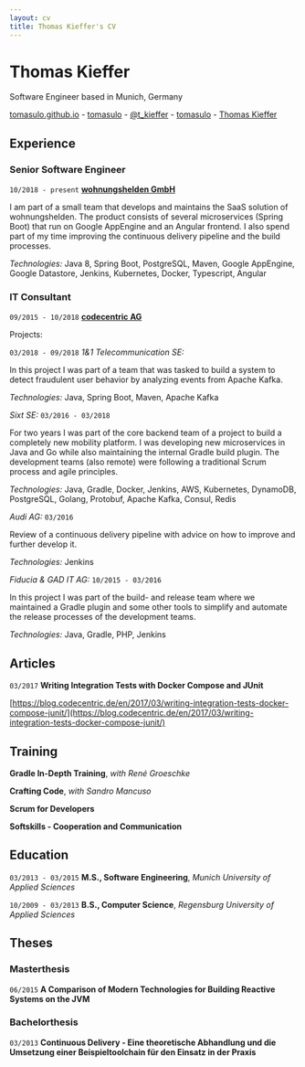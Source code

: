 ```yaml
---
layout: cv
title: Thomas Kieffer's CV
---
```

# Thomas Kieffer

Software Engineer based in Munich, Germany

<div id="webaddress">
  <a href="https://tomasulo.github.io"><i class="fas fa-home"></i> tomasulo.github.io</a> - 
  <a href="https://github.com/tomasulo"><i class="fab fa-github"></i> tomasulo</a> - 
  <a href="https://twitter.com/t_kieffer"><i class="fab fa-twitter"></i> @t_kieffer</a> -
    <a href="https://stackoverflow.com/users/3636822/tomasulo"><i class="fab fa-stack-overflow"></i> tomasulo</a> -
    <a href="https://www.xing.com/profile/Thomas_Kieffer2"><i class="fab fa-xing"></i> Thomas Kieffer</a>
</div>

## Experience

### Senior Software Engineer
`10/2018 - present`
**[wohnungshelden GmbH](https://wohnungshelden.de)**

I am part of a small team that develops and maintains the SaaS solution of wohnungshelden. The product consists of several microservices (Spring Boot) that run on Google AppEngine and an Angular frontend. I also spend part of my time improving the continuous delivery pipeline and the build processes.

*Technologies:*
Java 8, Spring Boot, PostgreSQL, Maven, Google AppEngine, Google Datastore, Jenkins, Kubernetes, Docker, Typescript, Angular


### IT Consultant
`09/2015 - 10/2018`
**[codecentric AG](www.codecentric.de)**

Projects:

`03/2018 - 09/2018`
*1&1 Telecommunication SE:*

In this project I was part of a team that was tasked to build a system to detect fraudulent user behavior by analyzing events from Apache Kafka.

*Technologies:*
Java, Spring Boot, Maven, Apache Kafka

*Sixt SE:* `03/2016 - 03/2018`

For two years I was part of the core backend team of a project to build a completely new mobility platform. I was developing new microservices in Java and Go while also maintaining the internal Gradle build plugin. The development teams (also remote) were following a traditional Scrum process and agile principles.

*Technologies:*
Java, Gradle, Docker, Jenkins, AWS, Kubernetes, DynamoDB, PostgreSQL, Golang, Protobuf, Apache Kafka, Consul, Redis

*Audi AG:* `03/2016`

Review of a continuous delivery pipeline with advice on how to improve and further develop it.

*Technologies:*
Jenkins

*Fiducia & GAD IT AG:* `10/2015 - 03/2016`

In this project I was part of the build- and release team where we maintained a Gradle plugin and some other tools to simplify and automate the release processes of the development teams.

*Technologies:*
Java, Gradle, PHP, Jenkins

## Articles

`03/2017`
**Writing Integration Tests with Docker Compose and JUnit**

[https://blog.codecentric.de/en/2017/03/writing-integration-tests-docker-compose-junit/](https://blog.codecentric.de/en/2017/03/writing-integration-tests-docker-compose-junit/)

## Training

**Gradle In-Depth Training**, *with René Groeschke*

**Crafting Code**, *with Sandro Mancuso*

**Scrum for Developers**

**Softskills - Cooperation and Communication**

## Education

`03/2013 - 03/2015`
**M.S., Software Engineering**, *Munich University of Applied Sciences*

`10/2009 - 03/2013`
**B.S., Computer Science**, *Regensburg University of Applied Sciences*

## Theses

### Masterthesis

`06/2015`
**A Comparison of Modern Technologies for Building Reactive Systems on the JVM**

### Bachelorthesis

`03/2013`
**Continuous Delivery - Eine theoretische Abhandlung und die Umsetzung einer Beispieltoolchain für den Einsatz in der Praxis**

